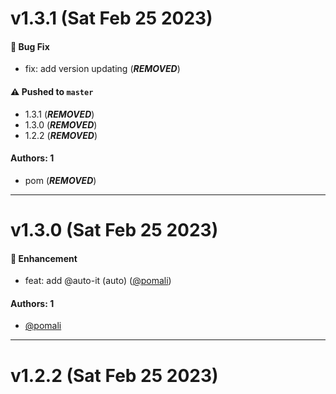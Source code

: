 # v1.3.1 (Sat Feb 25 2023)

#### 🐛 Bug Fix

- fix: add version updating (***REMOVED***)

#### ⚠️ Pushed to `master`

- 1.3.1 (***REMOVED***)
- 1.3.0 (***REMOVED***)
- 1.2.2 (***REMOVED***)

#### Authors: 1

- pom (***REMOVED***)

---

# v1.3.0 (Sat Feb 25 2023)

#### 🚀 Enhancement

- feat: add @auto-it (auto) ([@pomali](https://github.com/pomali))

#### Authors: 1

- [@pomali](https://github.com/pomali)

---

# v1.2.2 (Sat Feb 25 2023)


